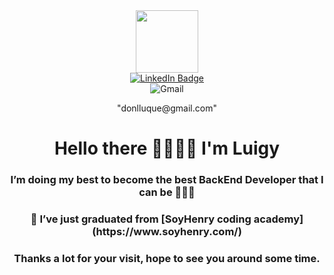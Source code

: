 <div id="header" align="center">
  <img src="https://media3.giphy.com/media/jdPMeyv9rn0hZHh8n9/giphy.gif?cid=ecf05e472gs46bvjpdhn1ahc936xxzcsy5wsi5zli8e190e9&rid=giphy.gif&ct=s" width="100"/>
  <div id="badges">
    <a href="www.linkedin.com/in/donlluque/">
      <img src="https://img.shields.io/badge/LinkedIn-blue?style=for-the-badge&logo=linkedin&logoColor=white" alt="LinkedIn Badge"/>
    </a>
    <div>
     <img src="https://img.shields.io/static/v1?style=for-the-badge&message=Gmail&color=EA4335&logo=Gmail&logoColor=FFFFFF&label=" alt="Gmail"/>
      <p>"donlluque@gmail.com"</p>
    </div>
    </a>
  </div>
 <h1 align="center">Hello there 🤜🏼🤛🏼 I'm Luigy</h1>
 <h3 align="center">I’m doing my best to become the best BackEnd Developer that I can be 👨🏼‍💻</h3>
 <h3 align="center">🤯 I’ve just graduated from [SoyHenry coding academy](https://www.soyhenry.com/)</h3>
</div>
  </div>



<h3 align="center">Thanks a lot for your visit, hope to see you around some time.</h3>
